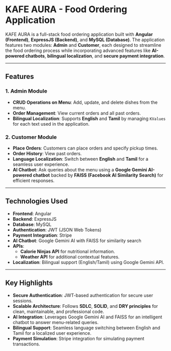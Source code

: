 # KAFE AURA - Food Ordering Application

KAFE AURA is a full-stack food ordering application built with **Angular (Frontend)**, **ExpressJS (Backend)**, and **MySQL (Database)**. The application features two modules: **Admin** and **Customer**, each designed to streamline the food ordering process while incorporating advanced features like **AI-powered chatbots**, **bilingual localization**, and **secure payment integration**.

---

## Features

### 1. **Admin Module**
   - **CRUD Operations on Menu**: Add, update, and delete dishes from the menu.
   - **Order Management**: View current orders and all past orders.
   - **Bilingual Localization**: Supports **English** and **Tamil** by managing `KValues` for each text used in the application.

### 2. **Customer Module**
   - **Place Orders**: Customers can place orders and specify pickup times.
   - **Order History**: View past orders.
   - **Language Localization**: Switch between **English** and **Tamil** for a seamless user experience.
   - **AI Chatbot**: Ask queries about the menu using a **Google Gemini AI-powered chatbot** backed by **FAISS (Facebook AI Similarity Search)** for efficient responses.

---

## Technologies Used

- **Frontend**: Angular
- **Backend**: ExpressJS
- **Database**: MySQL
- **Authentication**: JWT (JSON Web Tokens)
- **Payment Integration**: Stripe
- **AI Chatbot**: Google Gemini AI with FAISS for similarity search
- **APIs**: 
  - **Calorie Ninjas API** for nutritional information.
  - **Weather API** for additional contextual features.
- **Localization**: Bilingual support (English/Tamil) using Google Gemini API.

---

## Key Highlights

- **Secure Authentication**: JWT-based authentication for secure user sessions.
- **Scalable Architecture**: Follows **SDLC**, **SOLID**, and **DRY principles** for clean, maintainable, and professional code.
- **AI Integration**: Leverages Google Gemini AI and FAISS for an intelligent chatbot to answer menu-related queries.
- **Bilingual Support**: Seamless language switching between English and Tamil for a localized user experience.
- **Payment Simulation**: Stripe integration for simulating payment transactions.
